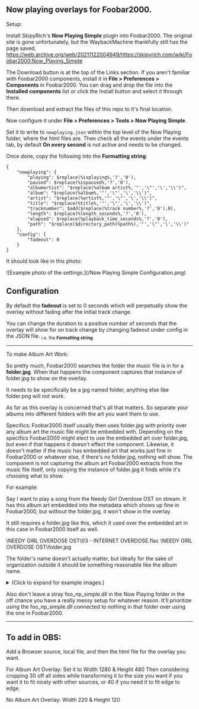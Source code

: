 Now playing overlays for Foobar2000.
---------------------------------------------------------------------

Setup:

Install SkipyRich's **Now Playing Simple** plugin into Foobar2000.
The original site is gone unfortunately, but the WaybackMachine thankfully still has the page saved.
https://web.archive.org/web/20211122004949/https://skipyrich.com/wiki/Foobar2000:Now_Playing_Simple

The Download button is at the top of the Links section.
If you aren't familiar with Foobar2000 components, install it in **File > Preferences > Components** in Foobar2000.
You can drag and drop the file into the **Installed components** list or click the Install button and select it through there.

Then download and extract the files of this repo to it's final location.

Now configure it under **File > Preferences > Tools > Now Playing Simple**.

Set it to write to ```nowplaying.json``` within the top level of the Now Playing folder, where the html files are.
Then check all the events under the events tab, by default **On every second** is not active and needs to be changed.

Once done, copy the following into the **Formatting string**:
```
{
	"nowplaying": {
		"playing": $replace(%isplaying%,'?','0'),
		"paused": $replace(%ispaused%,'?','0'),
		"albumartist": "$replace(%album artist%,'"','\"','\','\\')",
		"album": "$replace(%album%,'"','\"','\','\\')",
		"artist": "$replace(%artist%,'"','\"','\','\\')",
		"title": "$replace(%title%,'"','\"','\','\\')",
		"tracknumber": $add($replace(%track number%,'?','0'),0),
		"length": $replace(%length_seconds%,'?','0'),
		"elapsed": $replace(%playback_time_seconds%,'?','0'),
		"path": "$replace($directory_path(%path%),'"','\"','\','\\')"
	},
	"config": {
		"fadeout": 0
	}
}
```

It should look like in this photo:

![Example photo of the settings.](/Now Playing Simple Configuration.png)

Configuration
---------------------------------------------------------------------
By default the **fadeout** is set to 0 seconds which will perpetually show the overlay without fading after the initial track change.

You can change the duration to a positive number of seconds that the overlay will show for on track change by changing fadeout under config in the JSON file. <sub>i.e. the **Formatting string**</sub>

---
To make Album Art Work:

So pretty much, Foobar2000 searches the folder the music file is in for a **folder.jpg**. 
When that happens the component captures that instance of folder.jpg to show on the overlay.

It needs to be specifically be a jpg named folder, anything else like folder.png will not work.

As far as this overlay is concerned that's all that matters.
So separate your albums into different folders with the art you want them to use.

Specifics:
Foobar2000 itself usually then uses folder.jpg with priority over any album art the music file might be embedded with.
Depending on the specifics Foobar2000 might elect to use the embedded art over folder.jpg, but even if that happens it doesn't effect the component.
Likewise, it doesn't matter if the music has embedded art that works just fine in Foobar2000 or whatever else, if there's no folder.jpg, nothing will show.
The component is not capturing the album art Foobar2000 extracts from the music file itself, only copying the instance of folder.jpg it finds while it's choosing what to show.

For example:

Say I want to play a song from the Needy Girl Overdose OST on stream.
It has this album art embedded into the metadata which shows up fine in Foobar2000, but without the folder.jpg, it won't show in the overlay.

It still requires a folder.jpg like this, which it used over the embedded art in this case in Foobar2000 itself as well.

\NEEDY GIRL OVERDOSE OST\03 - INTERNET OVERDOSE.flac
\NEEDY GIRL OVERDOSE OST\folder.jpg

The folder's name doesn't actually matter, but ideally for the sake of organization outside it should be something reasonable like the album name.

<details>
  <summary>(Click to expand for example images.)</summary>
  
  1. ![Folder with no folder.jpg](https://i.imgur.com/F5V8LRH.png)
  2. ![Embedded album art shown in Foobar2000](https://i.imgur.com/kgMhwil.png)
  3. ![Folder with folder.jpg containing different album art](https://i.imgur.com/5qWWAQe.png)
  4. ![folder.jpg being used in Foobar2000, taking priority over the embedded almum art](https://i.imgur.com/gSjZ37Z.png)
</details>

Also don't leave a stray foo_np_simple.dll in the Now Playing folder in the off chance you have a really messy setup for whatever reason.
It'll prioritize using the foo_np_simple.dll connected to nothing in that folder over using the one in Foobar2000.

---------------------------------------------------------------------

To add in OBS:
--------------

Add a Browser source, local file, and then the html file for the overlay you want.

For Album Art Overlay:
Set it to Width 1280 & Height 480
Then considering cropping 30 off all sides while transforming it to the size you want if you want it to fit nicely with other sources, or 40 if you need it to fit edge to edge.

No Album Art Overlay:
Width 220 & Height 120 
